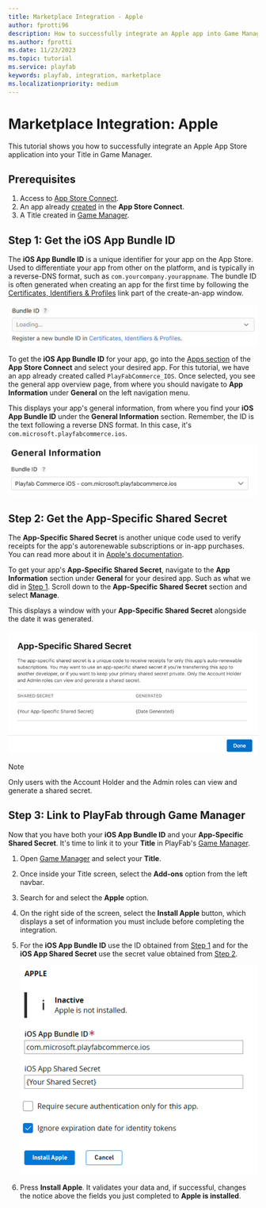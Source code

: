 ```yaml
---
title: Marketplace Integration - Apple
author: fprotti96
description: How to successfully integrate an Apple app into Game Manager
ms.author: fprotti
ms.date: 11/23/2023
ms.topic: tutorial
ms.service: playfab
keywords: playfab, integration, marketplace
ms.localizationpriority: medium
---
```


# Marketplace Integration: Apple

This tutorial shows you how to successfully integrate an Apple App Store application into your Title in Game Manager.

## Prerequisites

1. Access to [App Store Connect](https://appstoreconnect.apple.com/).
2. An app already [created](https://developer.apple.com/help/app-store-connect/create-an-app-record/add-a-new-app) in the **App Store Connect**.
3. A Title created in [Game Manager](https://developer.playfab.com/).

## Step 1: Get the iOS App Bundle ID

The **iOS App Bundle ID** is a unique identifier for your app on the App Store. Used to differentiate your app from other on the platform, and is typically in a reverse-DNS format, such as `com.yourcompany.yourappname`. The bundle ID is often generated when creating an app for the first time by following the [Certificates, Identifiers & Profiles](https://developer.apple.com/account/resources/identifiers/bundleId/add/bundle) link part of the create-an-app window.

![Bundle ID at app creation](../../media/marketplace-integrations/apple-app-store/bundle-id-at-app-creation.png)

To get the **iOS App Bundle ID** for your app, go into the [Apps section](https://appstoreconnect.apple.com/apps) of the **App Store Connect** and select your desired app. For this tutorial, we have an app already created called `PlayFabCommerce_IOS`. Once selected, you see the general app overview page, from where you should navigate to **App Information** under **General** on the left navigation menu.

This displays your app's general information, from where you find your **iOS App Bundle ID** under the **General Information** section. Remember, the ID is the text following a reverse DNS format. In this case, it's `com.microsoft.playfabcommerce.ios`.

![App bundle ID](../../media/marketplace-integrations/apple-app-store/app-bundle-id.png)

## Step 2: Get the App-Specific Shared Secret

The **App-Specific Shared Secret** is another unique code used to verify receipts for the app's autorenewable subscriptions or in-app purchases. You can read more about it in [Apple's documentation](https://developer.apple.com/help/app-store-connect/configure-in-app-purchase-settings/generate-a-shared-secret-to-verify-receipts). 

To get your app's **App-Specific Shared Secret**, navigate to the **App Information** section under **General** for your desired app. Such as what we did in [Step 1](#step-1-get-the-ios-app-bundle-id). Scroll down to the **App-Specific Shared Secret** section and select **Manage**.

This displays a window with your **App-Specific Shared Secret** alongside the date it was generated.

![App specific shared secret value](../../media/marketplace-integrations/apple-app-store/app-specific-shared-secret-value.png)

> [!NOTE]
> Only users with the Account Holder and the Admin roles can view and generate a shared secret.

## Step 3: Link to PlayFab through Game Manager

Now that you have both your **iOS App Bundle ID** and your **App-Specific Shared Secret**. It's time to link it to your **Title** in PlayFab's [Game Manager](https://developer.playfab.com/).

1. Open [Game Manager](https://developer.playfab.com/) and select your **Title**.

2. Once inside your Title screen, select the **Add-ons** option from the left navbar.

3. Search for and select the **Apple** option.

4. On the right side of the screen, select the **Install Apple** button, which displays a set of information you must include before completing the integration.

5. For the **iOS App Bundle ID** use the ID obtained from [Step 1](#step-1-get-the-ios-app-bundle-id) and for the **iOS App Shared Secret** use the secret value obtained from [Step 2](#step-2-get-the-app-specific-shared-secret).

    ![Apple completed fields](../../media/marketplace-integrations/apple-app-store/apple-completed-fields.png)

6. Press **Install Apple**. It validates your data and, if successful, changes the notice above the fields you just completed to **Apple is installed**.